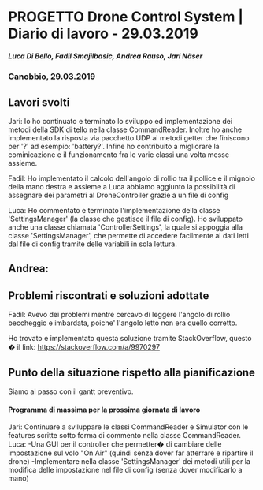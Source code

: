 # PROGETTO Drone Control System | Diario di lavoro - 29.03.2019
##### Luca Di Bello, Fadil Smajilbasic, Andrea Rauso, Jari Näser
### Canobbio, 29.03.2019

## Lavori svolti

Jari:
Io ho continuato e terminato lo sviluppo ed implementazione dei metodi della SDK di tello nella classe CommandReader.
Inoltre ho anche implementato la risposta via pacchetto UDP ai metodi getter che finiscono per '?' ad esempio: 'battery?'.
Infine ho contribuito a migliorare la cominicazione e il funzionamento fra le varie classi una volta messe assieme.

Fadil:
Ho implementato il calcolo dell'angolo di rollio tra il pollice e il mignolo della mano destra e assieme a Luca abbiamo aggiunto la possibilità di assegnare dei parametri al DroneController grazie a un file di config

Luca:
Ho commentato e terminato l'implementazione della classe 'SettingsManager' (la classe che gestisce il file di config). Ho sviluppato anche una classe chiamata 'ControllerSettings', la quale si appoggia alla classe 'SettingsManager', che permette di accedere facilmente ai dati letti dal file di config tramite delle variabili
in sola lettura.

Andrea:
-

## Problemi riscontrati e soluzioni adottate
Fadil:
Avevo dei problemi mentre cercavo di leggere l'angolo di rollio beccheggio e imbardata, poiche' l'angolo letto non era quello corretto.

Ho trovato e implementato questa soluzione tramite StackOverflow, questo � il link: https://stackoverflow.com/a/9970297

## Punto della situazione rispetto alla pianificazione
Siamo al passo con il gantt preventivo.

#### Programma di massima per la prossima giornata di lavoro
Jari:
Continuare a sviluppare le classi CommandReader e Simulator con le features scritte sotto forma di commento nella classe CommandReader.
Luca:
-Una GUI per il controller che permetter� di cambiare delle impostazione sul volo "On Air" (quindi senza dover far atterrare e ripartire il drone)
-Implementare nella classe 'SettingsManager' dei metodi utili per la modifica delle impostazione nel file di config (senza dover modificarlo a mano)
